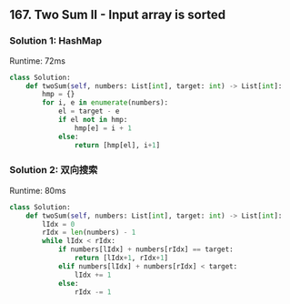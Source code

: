 ## 167. Two Sum II - Input array is sorted

### Solution 1: HashMap

Runtime: 72ms

```Python
class Solution:
    def twoSum(self, numbers: List[int], target: int) -> List[int]:
        hmp = {}
        for i, e in enumerate(numbers):
            el = target - e
            if el not in hmp:
                hmp[e] = i + 1
            else:
                return [hmp[el], i+1]
```


### Solution 2: 双向搜索

Runtime: 80ms


```Python
class Solution:
    def twoSum(self, numbers: List[int], target: int) -> List[int]:
        lIdx = 0
        rIdx = len(numbers) - 1
        while lIdx < rIdx:
            if numbers[lIdx] + numbers[rIdx] == target:
                return [lIdx+1, rIdx+1]
            elif numbers[lIdx] + numbers[rIdx] < target:       
                lIdx += 1
            else:
                rIdx -= 1
```
